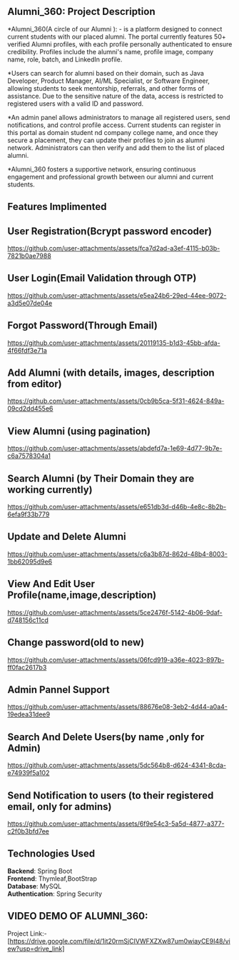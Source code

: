 
## Alumni_360: Project Description
*Alumni_360(A circle of our Alumni ): -  is a platform designed to connect current students with our placed alumni. The portal currently  features  50+  verified Alumni  profiles, with each profile personally authenticated to ensure credibility. Profiles include the alumni's name, profile image, company name, role, batch, and LinkedIn profile.

*Users can search for alumni based on their domain, such as Java Developer, Product Manager, AI/ML Specialist, or Software Engineer, allowing students to seek mentorship, referrals, and other forms of assistance. Due to the sensitive nature of the data, access is restricted to registered users with a valid ID and password.

*An admin panel allows administrators to manage all registered users, send notifications, and control profile access. Current students can register in this portal as domain student nd company college name, and once they secure a placement, they can update their profiles to join as alumni network. Administrators can then verify and add them to the list of placed alumni.

*Alumni_360 fosters a supportive network, ensuring continuous engagement and professional growth between our alumni and current students.
## Features Implimented

## User Registration(Bcrypt password encoder)
https://github.com/user-attachments/assets/fca7d2ad-a3ef-4115-b03b-7821b0ae7988
## User Login(Email Validation through OTP)
https://github.com/user-attachments/assets/e5ea24b6-29ed-44ee-9072-a3d5e07de04e
## Forgot Password(Through Email)
https://github.com/user-attachments/assets/20119135-b1d3-45bb-afda-4f66fdf3e71a
## Add Alumni (with details, images, description from editor)
https://github.com/user-attachments/assets/0cb9b5ca-5f31-4624-849a-09cd2dd455e6
## View Alumni (using pagination)
https://github.com/user-attachments/assets/abdefd7a-1e69-4d77-9b7e-c6a7578304a1

## Search Alumni (by Their Domain they are working currently)



https://github.com/user-attachments/assets/e651db3d-d46b-4e8c-8b2b-6efa9f33b779



## Update and Delete Alumni




https://github.com/user-attachments/assets/c6a3b87d-862d-48b4-8003-1bb62095d9e6


## View And Edit User Profile(name,image,description)



https://github.com/user-attachments/assets/5ce2476f-5142-4b06-9daf-d748156c11cd



## Change password(old to new)


https://github.com/user-attachments/assets/06fcd919-a36e-4023-897b-ff0fac2617b3


## Admin Pannel Support

https://github.com/user-attachments/assets/88676e08-3eb2-4d44-a0a4-19edea31dee9

## Search  And Delete Users(by name ,only for Admin)



https://github.com/user-attachments/assets/5dc564b8-d624-4341-8cda-e74939f5a102



## Send Notification to users (to their registered email, only for admins)



https://github.com/user-attachments/assets/6f9e54c3-5a5d-4877-a377-c2f0b3bfd7ee


## Technologies Used
**Backend**: Spring Boot<br>
**Frontend**: Thymleaf,BootStrap<br>
**Database**: MySQL <br>
**Authentication**: Spring Security <br>
## VIDEO DEMO OF ALUMNI_360:
Project Link:- [https://drive.google.com/file/d/1it20rmSjCIVWFXZXw87um0wiayCE9I48/view?usp=drive_link]


